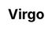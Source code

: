 ---
title: Virgo
layout: constellation/single
description: Constellation information - Virgo.
js: ["js/luck/constellation/single.js"]
css: ["css/luck/constellation/single.css"]
---